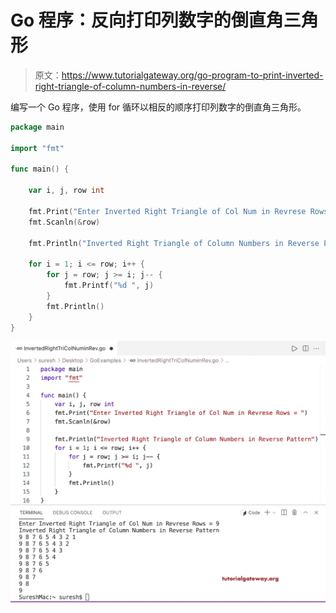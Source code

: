 # Go 程序：反向打印列数字的倒直角三角形

> 原文：<https://www.tutorialgateway.org/go-program-to-print-inverted-right-triangle-of-column-numbers-in-reverse/>

编写一个 Go 程序，使用 for 循环以相反的顺序打印列数字的倒直角三角形。

```go
package main

import "fmt"

func main() {

	var i, j, row int

	fmt.Print("Enter Inverted Right Triangle of Col Num in Revrese Rows = ")
	fmt.Scanln(&row)

	fmt.Println("Inverted Right Triangle of Column Numbers in Reverse Pattern")

	for i = 1; i <= row; i++ {
		for j = row; j >= i; j-- {
			fmt.Printf("%d ", j)
		}
		fmt.Println()
	}
}
```

![Go Program to Print Inverted Right Triangle of Column Numbers in Reverse](img/8bca4274d7d1331fedbdc89a3320a5a3.png)